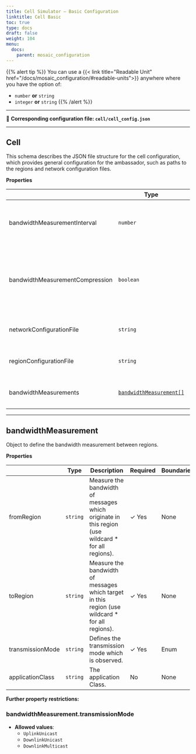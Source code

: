 ```yaml
---
title: Cell Simulator – Basic Configuration
linktitle: Cell Basic
toc: true
type: docs
draft: false
weight: 104
menu:
  docs:
    parent: mosaic_configuration
---
```


{{% alert tip %}}
You can use a {{< link title="Readable Unit" href="/docs/mosaic_configuration/#readable-units">}} anywhere where you
have the option of:
- `number` **or** `string`
- `integer` **or** `string`
{{% /alert %}}

---

<span class="page_with_curl">:page_with_curl:</span> **Corresponding configuration file: `cell/cell_config.json`**



---------------------------------------
<a name="reference-cell"></a>
## Cell

This schema describes the JSON file structure for the cell configuration, which provides general configuration for the ambassador, such as paths to the regions and network configuration files.

**Properties**

|   |Type|Description|Required|Boundaries|Default|
|---|---|---|---|---|---|
|bandwidthMeasurementInterval|`number`|Interval in which the bandwidth is aggregated, given in seconds.|No|[1, +$\infty$]|`1`|
|bandwidthMeasurementCompression|`boolean`|If enabled, the export files with bandwidth measurements will be compressed using gzip compression.|No|None|`false`|
|networkConfigurationFile|`string`|Relative path to the network configuration file.| &#10003; Yes|None|`network.json`|
|regionConfigurationFile|`string`|Relative path to the region configuration file.|No|None|`regions.json`|
|bandwidthMeasurements|[`bandwidthMeasurement[]`](#reference-bandwidthmeasurement)|Measure the bandwidth between regions.|No|None|None|



---------------------------------------
<a name="reference-bandwidthmeasurement"></a>
## bandwidthMeasurement

Object to define the bandwidth measurement between regions.

**Properties**

|   |Type|Description|Required|Boundaries|Default|
|---|---|---|---|---|---|
|fromRegion|`string`|Measure the bandwidth of messages which originate in this region (use wildcard * for all regions).| &#10003; Yes|None|None|
|toRegion|`string`|Measure the bandwidth of messages which target in this region (use wildcard * for all regions).| &#10003; Yes|None|None|
|transmissionMode|`string`|Defines the transmission mode which is observed.| &#10003; Yes|Enum[<i class="fas fa-info-circle"></i>](#restriction-bandwidthmeasurementtransmissionmode)|None|
|applicationClass|`string`|The application Class.|No|None|`*`|

**Further property restrictions:**  
<a name="restriction-bandwidthmeasurementtransmissionmode"></a> 
### bandwidthMeasurement.transmissionMode

* **Allowed values**:
   * `UplinkUnicast`
   * `DownlinkUnicast`
   * `DownlinkMulticast`
